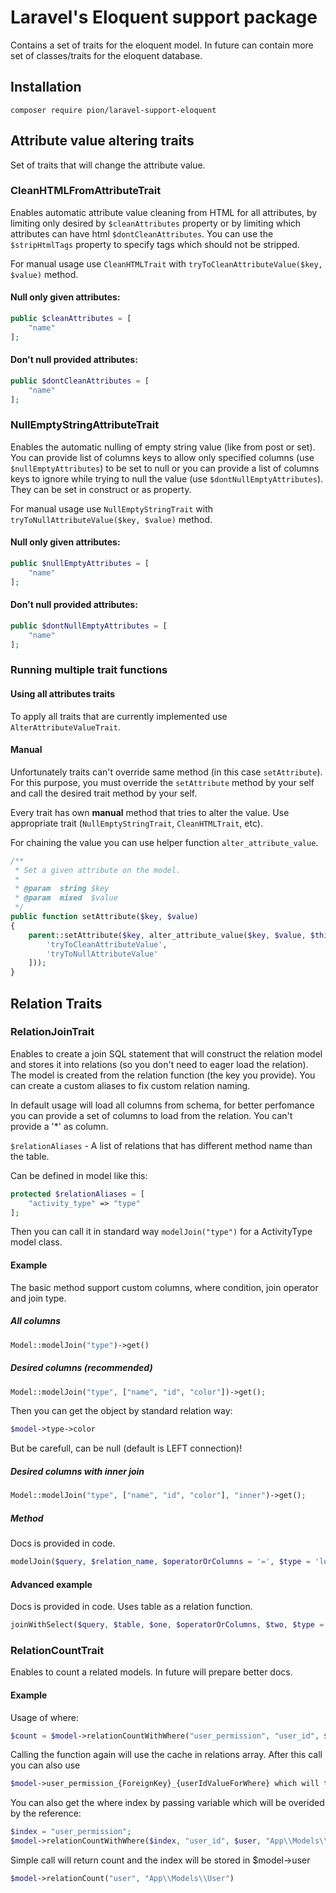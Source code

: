 # Laravel's Eloquent support package
Contains a set of traits for the eloquent model. In future can contain more set of classes/traits for the eloquent database.

## Installation

    composer require pion/laravel-support-eloquent


## Attribute value altering traits

Set of traits that will change the attribute value.

### CleanHTMLFromAttributeTrait

Enables automatic attribute value cleaning from HTML for all attributes, by limiting only desired by `$cleanAttributes` 
property or by limiting which attributes can have html `$dontCleanAttributes`. You can use the `$stripHtmlTags` property to 
specify tags which should not be stripped.

For manual usage use `CleanHTMLTrait` with `tryToCleanAttributeValue($key, $value)` method.

#### Null only given attributes:

```php
public $cleanAttributes = [
    "name"
];
```
 
#### Don't null provided attributes:

```php
public $dontCleanAttributes = [
    "name"
];
```

### NullEmptyStringAttributeTrait

Enables the automatic nulling of empty string value (like from post or set). You can provide
list of columns keys to allow only specified columns (use `$nullEmptyAttributes`) to be set to null or you can provide a
list of columns keys to ignore while trying to null the value (use `$dontNullEmptyAttributes`). They can be set in construct
or as property.

For manual usage use `NullEmptyStringTrait` with `tryToNullAttributeValue($key, $value)` method.

#### Null only given attributes:

```php
public $nullEmptyAttributes = [
    "name"
];
```
 
#### Don't null provided attributes:

```php
public $dontNullEmptyAttributes = [
    "name"
];
```

### Running multiple trait functions

#### Using all attributes traits

To apply all traits that are currently implemented use `AlterAttributeValueTrait`.

#### Manual

Unfortunately traits can't override same method (in this case `setAttribute`). For this purpose, you must override the `setAttribute`
method by your self and call the desired trait method by your self. 

Every trait has own __manual__ method that tries to alter the value. Use appropriate trait (`NullEmptyStringTrait`, `CleanHTMLTrait`, etc).

For chaining the value you can use helper function `alter_attribute_value`.

```php
/**
 * Set a given attribute on the model.
 *
 * @param  string $key
 * @param  mixed  $value
 */
public function setAttribute($key, $value)
{
    parent::setAttribute($key, alter_attribute_value($key, $value, $this, [
        'tryToCleanAttributeValue',
        'tryToNullAttributeValue'
    ]));
}
```

## Relation Traits

### RelationJoinTrait
Enables to create a join SQL statement that will construct the relation model and stores it into relations (so you don't
need to eager load the relation). The model is created from the relation function (the key you provide). You can create a
custom aliases to fix custom relation naming.

In default usage will load all columns from schema, for better perfomance you can provide a set of columns to load from
the relation. You can't provide a '*' as column.

`$relationAliases` -  A list of relations that has different method name than the table. 

Can be defined in model like this:

```php
protected $relationAliases = [
    "activity_type" => "type"
];
```

Then you can call it in standard way `modelJoin("type")` for a ActivityType model class.
       
#### Example

The basic method support custom columns, where condition, join operator and join type.

##### All columns

```php
Model::modelJoin("type")->get()
```
    
##### Desired columns (recommended)

```php
Model::modelJoin("type", ["name", "id", "color"])->get();
```

Then you can get the object by standard relation way:

```php
$model->type->color
```
    
But be carefull, can be null (default is LEFT connection)!

##### Desired columns with inner join

```php
Model::modelJoin("type", ["name", "id", "color"], "inner")->get();
```

##### Method

Docs is provided in code.

```php
modelJoin($query, $relation_name, $operatorOrColumns = '=', $type = 'left', $where = false, $columns = array())
```

#### Advanced example

Docs is provided in code. Uses table as a relation function.

```php
joinWithSelect($query, $table, $one, $operatorOrColumns, $two, $type = "left", $where = false, $columns = array())
```

### RelationCountTrait
Enables to count a related models. In future will prepare better docs.

#### Example
Usage of where: 

```php    
$count = $model->relationCountWithWhere("user_permission", "user_id", $user, "App\\Models\\User");
```

Calling the function again will use the cache in relations array. After this call you can also use

```php
$model->user_permission_{ForeignKey}_{userIdValueForWhere} which will the object of User model with count attribute.
```

You can also get the where index by passing variable which will be overided by the reference:

```php
$index = "user_permission";
$model->relationCountWithWhere($index, "user_id", $user, "App\\Models\\User");
```
    
Simple call will return count and the index will be stored in $model->user

```php
$model->relationCount("user", "App\\Models\\User") 
```